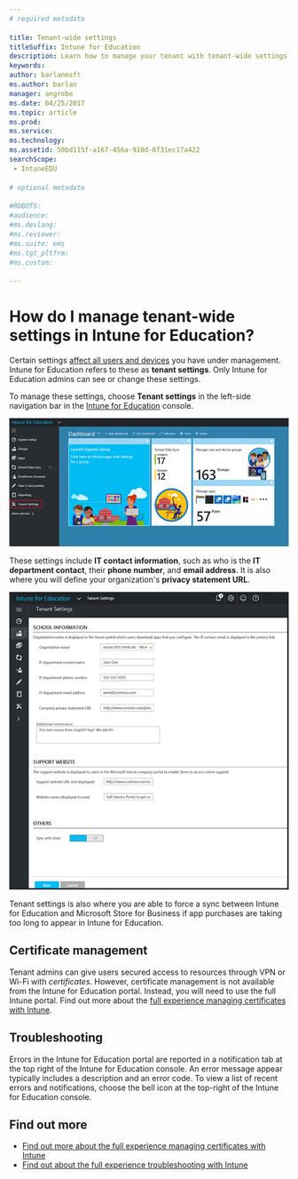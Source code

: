 ```yaml
---
# required metadata

title: Tenant-wide settings
titleSuffix: Intune for Education
description: Learn how to manage your tenant with tenant-wide settings.
keywords:
author: barlanmsft
ms.author: barlan
manager: angrobe
ms.date: 04/25/2017
ms.topic: article
ms.prod:
ms.service:
ms.technology:
ms.assetid: 50bd115f-a167-456a-910d-8f31ec17a422
searchScope:
 - IntuneEDU

# optional metadata

#ROBOTS:
#audience:
#ms.devlang:
#ms.reviewer:
#ms.suite: ems
#ms.tgt_pltfrm:
#ms.custom:

---
```


# How do I manage tenant-wide settings in Intune for Education?

Certain settings [affect all users and devices](core-concepts.md#what-are-tenants) you have under management. Intune for Education refers to these as **tenant settings**. Only Intune for Education admins can see or change these settings.

To manage these settings, choose **Tenant settings** in the left-side navigation bar in the [Intune for Education](https://intuneeducation.portal.azure.com) console.

  ![Screenshot of the "Tenant Settings" option in Intune for Education console](./media/tenant-001-edu-tenant-settings-button.png)

These settings include __IT contact information__, such as who is the __IT department contact__, their __phone number__, and __email address__. It is also where you will define your organization's __privacy statement URL__.

  ![Screenshot of the "Tenant Settings" option in Intune for Education console showing school, support website, and other information. ](./media/tenant-002-settings-screen.png)

Tenant settings is also where you are able to force a sync between Intune for Education and Microsoft Store for Business if app purchases are taking too long to appear in Intune for Education.

## Certificate management

Tenant admins can give users secured access to resources through VPN or Wi-Fi with _certificates_. However, certificate management is not available from the Intune for Education portal. Instead, you will need to use the full Intune portal. Find out more about the [full experience managing certificates with Intune](https://docs.microsoft.com/intune/deploy-use/secure-resource-access-with-certificate-profiles).

## Troubleshooting

Errors in the Intune for Education portal are reported in a notification tab at the top right of the Intune for Education console. An error message appear typically includes a description and an error code. To view a list of recent errors and notifications, choose the bell icon at the top-right of the Intune for Education console.

## Find out more

- [Find out more about the full experience managing certificates with Intune](https://docs.microsoft.com/intune/deploy-use/secure-resource-access-with-certificate-profiles)
- [Find out about the full experience troubleshooting with Intune](https://docs.microsoft.com/intune/troubleshoot/general-troubleshooting-tips-for-microsoft-intune)
